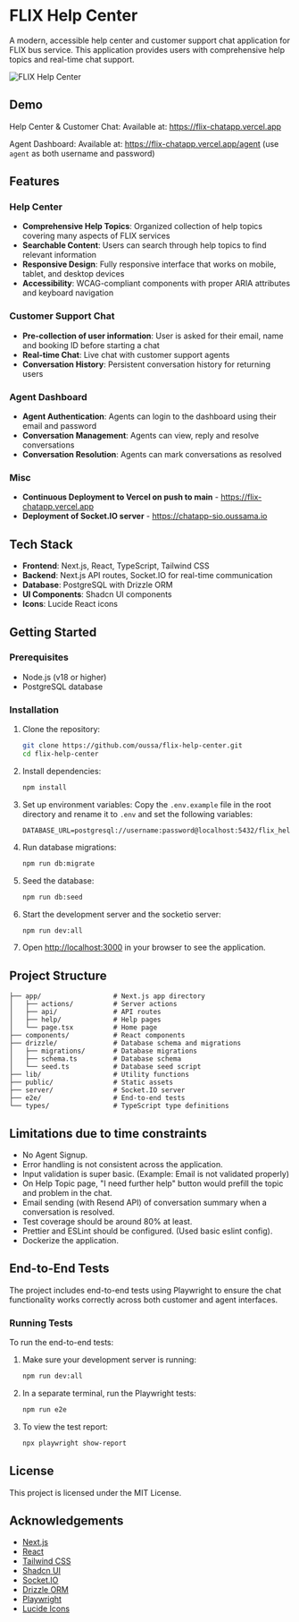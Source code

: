 # FLIX Help Center

A modern, accessible help center and customer support chat application for FLIX bus service. This application provides users with comprehensive help topics and real-time chat support.

![FLIX Help Center](https://cdn-cf.cms.flixbus.com/drupal-assets/2021-10/desktop-flix-hero-q4-2021.jpg)

## Demo

Help Center & Customer Chat: Available at: https://flix-chatapp.vercel.app

Agent Dashboard: Available at: https://flix-chatapp.vercel.app/agent (use `agent` as both username and password)

## Features

### Help Center
- **Comprehensive Help Topics**: Organized collection of help topics covering many aspects of FLIX services
- **Searchable Content**: Users can search through help topics to find relevant information
- **Responsive Design**: Fully responsive interface that works on mobile, tablet, and desktop devices
- **Accessibility**: WCAG-compliant components with proper ARIA attributes and keyboard navigation

### Customer Support Chat
- **Pre-collection of user information**: User is asked for their email, name and booking ID before starting a chat
- **Real-time Chat**: Live chat with customer support agents
- **Conversation History**: Persistent conversation history for returning users

### Agent Dashboard
- **Agent Authentication**: Agents can login to the dashboard using their email and password
- **Conversation Management**: Agents can view, reply and resolve conversations
- **Conversation Resolution**: Agents can mark conversations as resolved

### Misc
- **Continuous Deployment to Vercel on push to main** - https://flix-chatapp.vercel.app
- **Deployment of Socket.IO server** - https://chatapp-sio.oussama.io

## Tech Stack

- **Frontend**: Next.js, React, TypeScript, Tailwind CSS
- **Backend**: Next.js API routes, Socket.IO for real-time communication
- **Database**: PostgreSQL with Drizzle ORM
- **UI Components**: Shadcn UI components
- **Icons**: Lucide React icons

## Getting Started

### Prerequisites

- Node.js (v18 or higher)
- PostgreSQL database

### Installation

1. Clone the repository:
   ```bash
   git clone https://github.com/oussa/flix-help-center.git
   cd flix-help-center
   ```

2. Install dependencies:
   ```bash
   npm install
   ```

3. Set up environment variables:
   Copy the `.env.example` file in the root directory and rename it to `.env` and set the following variables:
   ```
   DATABASE_URL=postgresql://username:password@localhost:5432/flix_help
   ```

4. Run database migrations:
   ```bash
   npm run db:migrate
   ```

5. Seed the database:
   ```bash
   npm run db:seed
   ```

6. Start the development server and the socketio server:
   ```bash
   npm run dev:all
   ```

7. Open [http://localhost:3000](http://localhost:3000) in your browser to see the application.

## Project Structure

```
├── app/                  # Next.js app directory
│   ├── actions/          # Server actions
│   ├── api/              # API routes
│   ├── help/             # Help pages
│   └── page.tsx          # Home page
├── components/           # React components
├── drizzle/              # Database schema and migrations
│   ├── migrations/       # Database migrations
│   ├── schema.ts         # Database schema
│   └── seed.ts           # Database seed script
├── lib/                  # Utility functions
├── public/               # Static assets
├── server/               # Socket.IO server
├── e2e/                  # End-to-end tests
└── types/                # TypeScript type definitions
```

## Limitations due to time constraints
   - No Agent Signup.
   - Error handling is not consistent across the application.
   - Input validation is super basic. (Example: Email is not validated properly)
   - On Help Topic page, "I need further help" button would prefill the topic and problem in the chat.
   - Email sending (with Resend API) of conversation summary when a conversation is resolved.
   - Test coverage should be around 80% at least.
   - Prettier and ESLint should be configured. (Used basic eslint config).
   - Dockerize the application.

## End-to-End Tests

The project includes end-to-end tests using Playwright to ensure the chat functionality works correctly across both customer and agent interfaces.

### Running Tests

To run the end-to-end tests:

1. Make sure your development server is running:
   ```bash
   npm run dev:all
   ```

2. In a separate terminal, run the Playwright tests:
   ```bash
   npm run e2e
   ```

3. To view the test report:
   ```bash
   npx playwright show-report
   ```

## License

This project is licensed under the MIT License.

## Acknowledgements

- [Next.js](https://nextjs.org/)
- [React](https://reactjs.org/)
- [Tailwind CSS](https://tailwindcss.com/)
- [Shadcn UI](https://ui.shadcn.com/)
- [Socket.IO](https://socket.io/)
- [Drizzle ORM](https://orm.drizzle.team/)
- [Playwright](https://playwright.dev/)
- [Lucide Icons](https://lucide.dev/)
